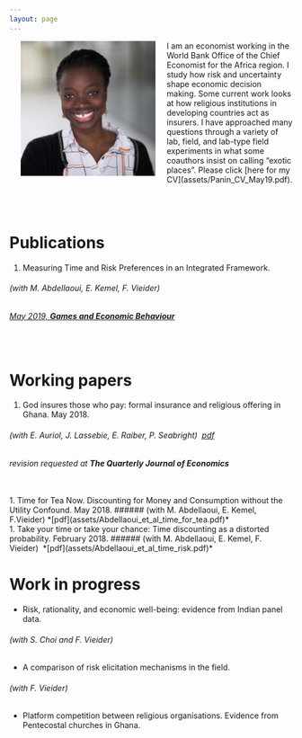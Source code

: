 ```yaml
---
layout: page
---
```



<img align="left" width="240" height="240" src="assets/ammapanin.jpg" style="margin: 0px 20px">
I am an economist working in the World Bank Office of the Chief
Economist for the Africa region. I study how risk and
uncertainty shape economic decision making. Some current work looks at
how religious institutions in developing countries act as insurers. I
have approached many questions through a variety of lab, field, and
lab-type field experiments in what some coauthors insist on calling
“exotic places”. Please click [here for my CV](assets/Panin_CV_May19.pdf).

<br><br>

# Publications

1. Measuring Time and Risk Preferences in an Integrated
   Framework.
###### (with M. Abdellaoui, E. Kemel, F. Vieider) &nbsp;
###### *[May 2019, **Games and Economic Behaviour**](https://authors.elsevier.com/a/1YxxZ3CcBwPV0B)*&nbsp;

<br>

# Working papers
1. God insures those who pay: formal insurance and religious offering
in Ghana. May 2018.
###### (with E. Auriol, J. Lassebie, E. Raiber, P. Seabright) &nbsp;*[pdf](assets/Auriol_et_al_God_insures.pdf)*&nbsp;
###### revision requested at **The Quarterly Journal of Economics**
<br>
1. Time for Tea Now. Discounting for Money and Consumption without the Utility Confound. May 2018.
###### (with M. Abdellaoui, E. Kemel, F.Vieider)&nbsp;*[pdf](assets/Abdellaoui_et_al_time_for_tea.pdf)*
<br>
1. Take your time or take your chance: Time discounting as a distorted probability. February 2018.
###### (with M. Abdellaoui, E. Kemel, F. Vieider) &nbsp;*[pdf](assets/Abdellaoui_et_al_time_risk.pdf)*




# Work in progress

* Risk, rationality, and economic well-being: evidence from Indian
panel data.
###### (with S. Choi and F. Vieider)

* A comparison of risk elicitation mechanisms in the field.
###### (with F. Vieider)

* Platform competition between religious organisations. Evidence from
  Pentecostal churches in Ghana.
